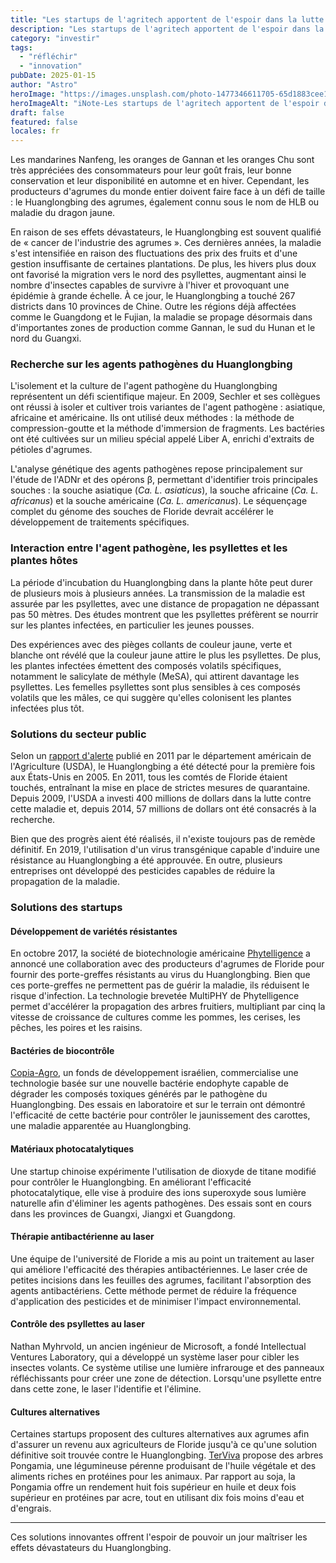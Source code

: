 ```yaml
---
title: "Les startups de l'agritech apportent de l'espoir dans la lutte contre le Huanglongbing"
description: "Les startups de l'agritech apportent de l'espoir dans la lutte contre"
category: "investir"
tags:
  - "réfléchir"
  - "innovation"
pubDate: 2025-01-15
author: "Astro"
heroImage: "https://images.unsplash.com/photo-1477346611705-65d1883cee1e"
heroImageAlt: "iNote-Les startups de l'agritech apportent de l'espoir dans la lutte"
draft: false
featured: false
locales: fr
---
```


Les mandarines Nanfeng, les oranges de Gannan et les oranges Chu sont très appréciées des consommateurs pour leur goût frais, leur bonne conservation et leur disponibilité en automne et en hiver. Cependant, les producteurs d'agrumes du monde entier doivent faire face à un défi de taille : le Huanglongbing des agrumes, également connu sous le nom de HLB ou maladie du dragon jaune.

En raison de ses effets dévastateurs, le Huanglongbing est souvent qualifié de « cancer de l'industrie des agrumes ». Ces dernières années, la maladie s'est intensifiée en raison des fluctuations des prix des fruits et d'une gestion insuffisante de certaines plantations. De plus, les hivers plus doux ont favorisé la migration vers le nord des psyllettes, augmentant ainsi le nombre d'insectes capables de survivre à l'hiver et provoquant une épidémie à grande échelle. À ce jour, le Huanglongbing a touché 267 districts dans 10 provinces de Chine. Outre les régions déjà affectées comme le Guangdong et le Fujian, la maladie se propage désormais dans d'importantes zones de production comme Gannan, le sud du Hunan et le nord du Guangxi.

### **Recherche sur les agents pathogènes du Huanglongbing**

L'isolement et la culture de l'agent pathogène du Huanglongbing représentent un défi scientifique majeur. En 2009, Sechler et ses collègues ont réussi à isoler et cultiver trois variantes de l'agent pathogène : asiatique, africaine et américaine. Ils ont utilisé deux méthodes : la méthode de compression-goutte et la méthode d'immersion de fragments. Les bactéries ont été cultivées sur un milieu spécial appelé Liber A, enrichi d'extraits de pétioles d'agrumes.

L'analyse génétique des agents pathogènes repose principalement sur l'étude de l'ADNr et des opérons β, permettant d'identifier trois principales souches : la souche asiatique (_Ca. L. asiaticus_), la souche africaine (_Ca. L. africanus_) et la souche américaine (_Ca. L. americanus_). Le séquençage complet du génome des souches de Floride devrait accélérer le développement de traitements spécifiques.

### **Interaction entre l'agent pathogène, les psyllettes et les plantes hôtes**

La période d'incubation du Huanglongbing dans la plante hôte peut durer de plusieurs mois à plusieurs années. La transmission de la maladie est assurée par les psyllettes, avec une distance de propagation ne dépassant pas 50 mètres. Des études montrent que les psyllettes préfèrent se nourrir sur les plantes infectées, en particulier les jeunes pousses.

Des expériences avec des pièges collants de couleur jaune, verte et blanche ont révélé que la couleur jaune attire le plus les psyllettes. De plus, les plantes infectées émettent des composés volatils spécifiques, notamment le salicylate de méthyle (MeSA), qui attirent davantage les psyllettes. Les femelles psyllettes sont plus sensibles à ces composés volatils que les mâles, ce qui suggère qu'elles colonisent les plantes infectées plus tôt.

### **Solutions du secteur public**

Selon un [rapport d'alerte](https://www.aphis.usda.gov/publications/plant_health/2011/CG-PestAlert.pdf) publié en 2011 par le département américain de l'Agriculture (USDA), le Huanglongbing a été détecté pour la première fois aux États-Unis en 2005. En 2011, tous les comtés de Floride étaient touchés, entraînant la mise en place de strictes mesures de quarantaine. Depuis 2009, l'USDA a investi 400 millions de dollars dans la lutte contre cette maladie et, depuis 2014, 57 millions de dollars ont été consacrés à la recherche.

Bien que des progrès aient été réalisés, il n'existe toujours pas de remède définitif. En 2019, l'utilisation d'un virus transgénique capable d'induire une résistance au Huanglongbing a été approuvée. En outre, plusieurs entreprises ont développé des pesticides capables de réduire la propagation de la maladie.

### **Solutions des startups**

#### **Développement de variétés résistantes**

En octobre 2017, la société de biotechnologie américaine [Phytelligence](https://phytelligence.com/) a annoncé une collaboration avec des producteurs d'agrumes de Floride pour fournir des porte-greffes résistants au virus du Huanglongbing. Bien que ces porte-greffes ne permettent pas de guérir la maladie, ils réduisent le risque d'infection. La technologie brevetée MultiPHY de Phytelligence permet d'accélérer la propagation des arbres fruitiers, multipliant par cinq la vitesse de croissance de cultures comme les pommes, les cerises, les pêches, les poires et les raisins.

#### **Bactéries de biocontrôle**

[Copia-Agro](https://copia-agro.com/), un fonds de développement israélien, commercialise une technologie basée sur une nouvelle bactérie endophyte capable de dégrader les composés toxiques générés par le pathogène du Huanglongbing. Des essais en laboratoire et sur le terrain ont démontré l'efficacité de cette bactérie pour contrôler le jaunissement des carottes, une maladie apparentée au Huanglongbing.

#### **Matériaux photocatalytiques**

Une startup chinoise expérimente l'utilisation de dioxyde de titane modifié pour contrôler le Huanglongbing. En améliorant l'efficacité photocatalytique, elle vise à produire des ions superoxyde sous lumière naturelle afin d'éliminer les agents pathogènes. Des essais sont en cours dans les provinces de Guangxi, Jiangxi et Guangdong.

#### **Thérapie antibactérienne au laser**

Une équipe de l'université de Floride a mis au point un traitement au laser qui améliore l'efficacité des thérapies antibactériennes. Le laser crée de petites incisions dans les feuilles des agrumes, facilitant l'absorption des agents antibactériens. Cette méthode permet de réduire la fréquence d'application des pesticides et de minimiser l'impact environnemental.

#### **Contrôle des psyllettes au laser**

Nathan Myhrvold, un ancien ingénieur de Microsoft, a fondé Intellectual Ventures Laboratory, qui a développé un système laser pour cibler les insectes volants. Ce système utilise une lumière infrarouge et des panneaux réfléchissants pour créer une zone de détection. Lorsqu'une psyllette entre dans cette zone, le laser l'identifie et l'élimine.

#### **Cultures alternatives**

Certaines startups proposent des cultures alternatives aux agrumes afin d'assurer un revenu aux agriculteurs de Floride jusqu'à ce qu'une solution définitive soit trouvée contre le Huanglongbing. [TerViva](https://www.terviva.com/) propose des arbres Pongamia, une légumineuse pérenne produisant de l'huile végétale et des aliments riches en protéines pour les animaux. Par rapport au soja, la Pongamia offre un rendement huit fois supérieur en huile et deux fois supérieur en protéines par acre, tout en utilisant dix fois moins d'eau et d'engrais.

---

Ces solutions innovantes offrent l'espoir de pouvoir un jour maîtriser les effets dévastateurs du Huanglongbing.
